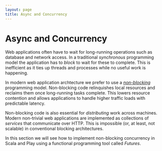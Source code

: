 ```yaml
---
layout: page
title: Async and Concurrency
---
```


# Async and Concurrency

Web applications often have to wait for long-running operations such as database and network access. In a traditional *synchronous* programming model the application has to *block* to wait for these to complete. This is inefficient as it ties up threads and processes while no useful work is happening.

In modern web application archtecture we prefer to use a *[non-blocking]* programming model. Non-blocking code relinquishes local resources and reclaims them once long-running tasks complete. This lowers resource contention and allows applications to handle higher traffic loads with predictable latency.

Non-blocking code is also essential for *distributing* work across machines. Modern non-trivial web applications are implemented as collections of *services* that communicate over HTTP. This is impossible (or, at least, not scalable) in conventional blocking architectures.

In this section we will see how to implement non-blocking concurrency in Scala and Play using a functional programming tool called *Futures*.

[non-blocking]: http://en.wikipedia.org/wiki/Non-blocking_algorithm
